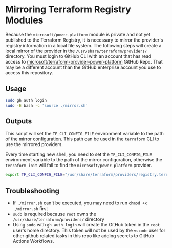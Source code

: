 # Mirroring Terraform Registry Modules

Because the `microsoft/power-platform` module is private and not yet published to the Terraform Registry, it is necessary to mirror the provider's registry information in a local file system.  The following steps will create a local mirror of the provider in the `/usr/share/terraform/providers/` directory.  You must login to GitHub CLI with an account that has read access to [microsoft/terraform-provider-power-platform](https://github.com/microsoft/terraform-provider-power-platform) GitHub Repo.  That may be a different account than the GitHub enterprise account you use to access this repository.

## Usage

```bash
sudo gh auth login
sudo -E bash -c 'source ./mirror.sh'
```

## Outputs

This script will set the `TF_CLI_CONFIG_FILE` environment variable to the path of the mirror configuration. This path can be used in the `terraform` CLI to use the mirrored providers.

Every time starting new shell, you need to set the `TF_CLI_CONFIG_FILE` environment variable to the path of the mirror configuration, otherwise the `terraform init` will fail to find the `microsoft/power-platform` provider.

```bash
export TF_CLI_CONFIG_FILE="/usr/share/terraform/providers/registry.terraform.io/microsoft/power-platform/mirror.tfrc"
```

## Troubleshooting

* If `./mirror.sh` can't be executed, you may need to run `chmod +x ./mirror.sh` first
* `sudo` is required because `root` owns the `/usr/share/terraform/providers/` directory
* Using `sudo` with `gh auth login` will create the GitHub token in the `root` user's home directory.  This token will not be used by the `vscode` user for other github related tasks in this repo like adding secrets to GitHub Actions Workflows.
